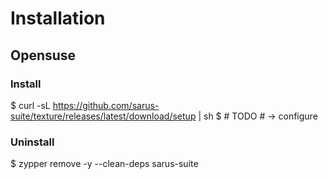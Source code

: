 # Installation

## Opensuse

### Install

   $ curl -sL https://github.com/sarus-suite/texture/releases/latest/download/setup | sh
   $ # TODO # -> configure

### Uninstall
   $ zypper remove -y --clean-deps sarus-suite
    
